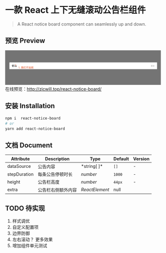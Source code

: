 # 一款 React 上下无缝滚动公告栏组件

> A React notice board component can seamlessly up and down.

## 预览 Preview

![](./intr.gif)
在线预览：http://zjcwill.top/react-notice-board/

## 安装 Installation

```bash
npm i  react-notice-board
# or
yarn add react-notice-board
```

## 文档 Document

| Attribute    | Description        | Type           | Default | Version |
| ------------ | ------------------ | -------------- | ------- | ------- |
| dataSource   | 公告内容           | \*string[ ]\*  | `[]`    | \-      |
| stepDuration | 每条公告停顿时长   | _number_       | `1000`  | \-      |
| height       | 公告栏高度         | _number_       | `44px`  | \-      |
| extra        | 公告栏右侧额外内容 | _ReactElement_ | null    |

## TODO 待实现

1.  样式调优
2.  自定义配置项
3.  边界防御
4.  左右滚动？ 更多效果
5.  增加组件单元测试
